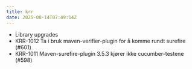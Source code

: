 ```yaml
---
title: krr
date: 2025-08-14T07:49:14Z
---
```

- Library upgrades
- KRR-1012 Ta i bruk maven-verifier-plugin for å komme rundt surefire (#601)
- KRR-1011 Maven-surefire-plugin 3.5.3 kjører ikke cucumber-testene (#598)

